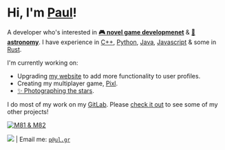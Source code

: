 # Hi, I'm [Paul](http://donald108.com)!
A developer who's interested in [**🎮 novel game developmenet**](http://git.pa.ul.gr/university/space.trash) & [**🔭 astronomy**](http://stars.sh/). I have experience in [C++](http://git.pa.ul.gr/university/divide-conquer), [Python](http://git.pa.ul.gr/university/unreal-selector), [Java](http://git.pa.ul.gr/university/face-renderer), [Javascript](http://git.pa.ul.gr/university/unreal-selector) & some in [Rust](http://pixl.gg).

I'm currently working on:
- Upgrading [my website](http://donald108.com) to add more functionality to user profiles.
- Creating my multiplayer game, [Pixl](http://pixl.gg).
- [✨ Photographing the stars](http://stars.sh).

I do most of my work on my [GitLab](http://git.pa.ul.gr/explore). Please [check it out](http://git.pa.ul.gr/explore) to see some of my other projects!

[![M81 & M82](https://donald108.com/static/images/background.jpg)](http://git.pa.ul.gr/explore)

[![](https://komarev.com/ghpvc/?username=komodo108&color=222222)](http://donald108.com) | Email me: [`p@ul.gr`](mailto:p@ul.gr)

<!--
**komodo108/komodo108** is a ✨ _special_ ✨ repository because its `README.md` (this file) appears on your GitHub profile.

Here are some ideas to get you started:
- 🔭 I’m currently working on ...
- 🌱 I’m currently learning ...
- 👯 I’m looking to collaborate on ...
- 🤔 I’m looking for help with ...
- 💬 Ask me about ...
- 📫 How to reach me: ...
- 😄 Pronouns: ...
- ⚡ Fun fact: ...
-->
